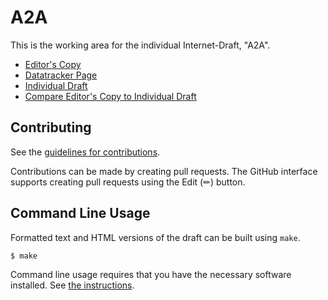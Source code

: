 <!-- regenerate: on (set to off if you edit this file) -->

# A2A

This is the working area for the individual Internet-Draft, "A2A".

* [Editor's Copy](https://Yuanyuan4666.github.io/A2A/#go.draft-yang-a2a-nm.html)
* [Datatracker Page](https://datatracker.ietf.org/doc/draft-yang-a2a-nm)
* [Individual Draft](https://datatracker.ietf.org/doc/html/draft-yang-a2a-nm)
* [Compare Editor's Copy to Individual Draft](https://Yuanyuan4666.github.io/A2A/#go.draft-yang-a2a-nm.diff)


## Contributing

See the
[guidelines for contributions](https://github.com/Yuanyuan4666/A2A/blob/main/CONTRIBUTING.md).

Contributions can be made by creating pull requests.
The GitHub interface supports creating pull requests using the Edit (✏) button.


## Command Line Usage

Formatted text and HTML versions of the draft can be built using `make`.

```sh
$ make
```

Command line usage requires that you have the necessary software installed.  See
[the instructions](https://github.com/martinthomson/i-d-template/blob/main/doc/SETUP.md).

